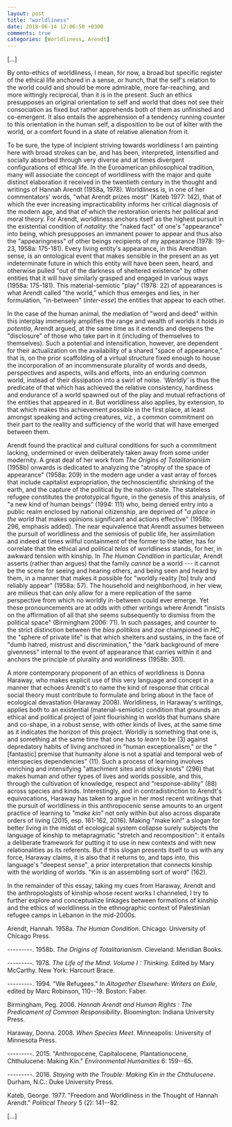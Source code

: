 ```yaml
---
layout: post
title: "worldliness"
date: 2018-06-14 12:06:50 +0300
comments: true
categories: [Worldliness, Arendt]
---
```


[…]

By onto-ethics of worldliness, I mean, for now, a broad but specific
register of the ethical life anchored in a sense, or hunch, that the
self's relation to the world could and should be more admirable, more
far-reaching, and more wittingly reciprocal, than it is in the present.
Such an ethics presupposes an original orientation to self and world
that does not see their consociation as fixed but rather apprehends both
of them as unfinished and co-emergent. It also entails the apprehension
of a tendency running counter to this orientation in the human self, a
disposition to be out of kilter with the world, or a comfort found in a
state of relative alienation from it.

To be sure, the type of incipient striving towards worldliness I am
painting here with broad strokes can be, and has been, interpreted,
intensified and socially absorbed through very diverse and at times
divergent configurations of ethical life. In the Euroamerican
philosophical tradition, many will associate the concept of worldliness
with the major and quite distinct elaboration it received in the
twentieth century in the thought and writings of Hannah Arendt (1958a,
1978). Worldliness is, in one of her commentators' words, "what Arendt
prizes most" (Kateb 1977: 142), that of which the ever increasing
impracticability informs her critical diagnosis of the modern age, and
that of which the restoration orients her political and moral theory.
For Arendt, worldliness anchors itself as the highest pursuit in the
existential condition of *natality*: the "naked fact" of one's
"appearance" into being, which presupposes an immanent power to appear
and thus also the "appearingness" of other beings recipients of my
appearance (1978: 19-23, 1958a: 175-181). Every living entity's
appearance, in this Arendtian sense, is an ontological event that makes
sensible in the present an as yet indeterminate future in which this
entity will have been seen, heard, and otherwise pulled "out of the
darkness of sheltered existence" by other entities that it will have
similarly grasped and engaged in various ways (1958a:
175-181). This material-semiotic "play" (1978: 22) of
appearances is what Arendt called "the world," which thus emerges and
lies, in her formulation, "in-between" (*inter-esse*) the entities that
appear to each other.

<!--more-->

In the case of the human animal, the mediation of "word and deed" within
this interplay immensely amplifies the range and wealth of worlds it
holds *in potentia*, Arendt argued, at the same time as it extends and
deepens the "disclosure" of those who take part in it (including of
themselves to themselves). Such a potential and
intensification, however, are dependent for their actualization on the
availability of a shared "space of appearance," that is, on the prior
scaffolding of a virtual structure fixed enough to house the
incorporation of an incommensurate plurality of words and deeds,
perspectives and aspects, wills and efforts, into an enduring common
world, instead of their dissipation into a swirl of
noise. *'Worldly'* is
thus the predicate of that which has achieved the relative consistency,
hardiness and endurance of a world spawned out of the play and mutual
refractions of the entities that appeared in it. But
worldliness also applies, by extension, to that which makes this
achievement possible in the first place, at least amongst speaking and
acting creatures, viz., a common commitment on their part to the reality
and sufficiency of the world that will have emerged between them.

Arendt found the practical and cultural conditions for such a commitment
lacking, undermined or even deliberately taken away from some under
modernity. A great deal of her work from *The Origins of
Totalitarianism* (1958b) onwards is dedicated to analyzing the "atrophy
of the space of appearance" (1958a: 209) in the modern age under a vast
array of forces that include capitalist expropriation, the
technoscientific shrinking of the earth, and the capture of the
political by the nation-state. The stateless refugee constitutes the
prototypical figure, in the genesis of this analysis, of "a new kind of
human beings" (1994: 111) who, being denied entry into a public realm
enclosed by national citizenship, are deprived of "*a place in the
world* that makes opinions significant and actions effective" (1958b:
296, emphasis added). The near equivalence that Arendt assumes between
the pursuit of worldliness and the semiosis of public life, her
assimilation and indeed at times willful containment of the former to
the latter, has for correlate that the ethical and political *telos* of
worldliness stands, for her, in awkward tension with kinship. In *The
Human Condition* in particular, Arendt asserts (rather than argues) that
the family *cannot* be a world --- it cannot be the scene for seeing and
hearing others, and being seen and heard by them, in a manner that makes
it possible for "worldly reality [to] truly and reliably appear"
(1958a: 57). The household and neighborhood, in her view,
are milieus that can only allow for a mere replication of the same
perspective from which no worldly in-between could ever emerge. Yet
these pronouncements are at odds with other writings where Arendt
"insists on the affirmation of all that she seems subsequently to
dismiss from the political space" (Birmingham 2006: 71). In such
passages, and counter to the strict distinction between the *bios
politikos* and *zoe* championed in *HC*, the "sphere of private life" is
that which shelters and sustains, in the face of "dumb hatred, mistrust
and discrimination," the "dark background of mere givenness" internal to
the event of appearance that carries within it and anchors the principle
of plurality and worldliness (1958b: 301).

A more contemporary proponent of an ethics of worldliness is Donna
Haraway, who makes explicit use of this very language and concept in a
manner that echoes Arendt's to name the kind of response that critical
social theory must contribute to formulate and bring about in the face
of ecological devastation (Haraway 2008). Worldliness, in Haraway's
writings, applies both to an existential (material-semiotic) condition
that grounds an ethical and political project of joint flourishing in
worlds that humans share and co-shape, in a robust sense, with other
kinds of lives, at the same time as it indicates the horizon of this
project. Worldly is something that one is, and something at the same
time that one has to *learn* to be (3) against depredatory habits of
living anchored in "human exceptionalism," or the "[fantastic] premise
that humanity alone is not a spatial and temporal web of interspecies
dependencies" (11). Such a process of learning involves enriching and
intensifying "attachment sites and sticky knots" (296) that makes human
and other types of lives and worlds possible, and this, through the
cultivation of knowledge, respect and "response-ability" (88) across
species and kinds. Interestingly, and in contradistinction to Arendt's
equivocations, Haraway has taken to argue in her most recent writings
that the pursuit of worldliness in this anthropocenic sense amounts to
an urgent practice of learning to *"make kin"* not only within but also
across disparate orders of living (2015, esp. 161-162, 2016). Making
"make kin!" a slogan for better living in the midst of ecological system
collapse surely subjects the language of kinship to metapragmatic
"stretch and recomposition": it entails a deliberate framework for
putting it to use in new contexts and with new relationalities as its
referents. But if this slogan presents itself to us with
any force, Haraway claims, it is also that it returns to, and taps into,
this language's "deepest sense", a prior interpretation that connects
kinship with the worlding of worlds. "Kin is an assembling
sort of word" (162).

In the remainder of this essay, taking my cues from Haraway, Arendt and
the anthropologists of kinship whose recent works I channeled, I try to
further explore and conceptualize linkages between formations of kinship
and the ethics of worldliness in the ethnographic context of Palestinian
refugee camps in Lebanon in the mid-2000s.

Arendt, Hannah. 1958a. *The Human Condition*. Chicago: University of
Chicago Press.

---------. 1958b. *The Origins of Totalitarianism*. Cleveland: Meridian
Books.

---------. 1978. *The Life of the Mind. Volume I : Thinking*. Edited by
Mary McCarthy. New York: Harcourt Brace.

---------. 1994. "We Refugees." In *Altogether Elsewhere: Writers on
Exile*, edited by Marc Robinson, 110--19. Boston: Faber.

Birmingham, Peg. 2006. *Hannah Arendt and Human Rights : The Predicament
of Common Responsibility*. Bloomington: Indiana University Press.

Haraway, Donna. 2008. *When Species Meet*. Minneapolis: University of
Minnesota Press.

---------. 2015. "Anthropocene, Capitalocene, Plantationocene,
Chthulucene: Making Kin." *Environmental Humanities* 6: 159--65.

---------. 2016. *Staying with the Trouble: Making Kin in the
Chthulucene*. Durham, N.C.: Duke University Press.

Kateb, George. 1977. "Freedom and Worldliness in the Thought of Hannah
Arendt." *Political Theory* 5 (2): 141--82.


[…]